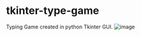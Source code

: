 # tkinter-type-game
Typing Game created in python Tkinter GUI.
![image](https://github.com/cosmos-dx/tkinter-type-game/assets/103832942/0635d9aa-ab27-41f4-a9b6-228d89ade1c7)
